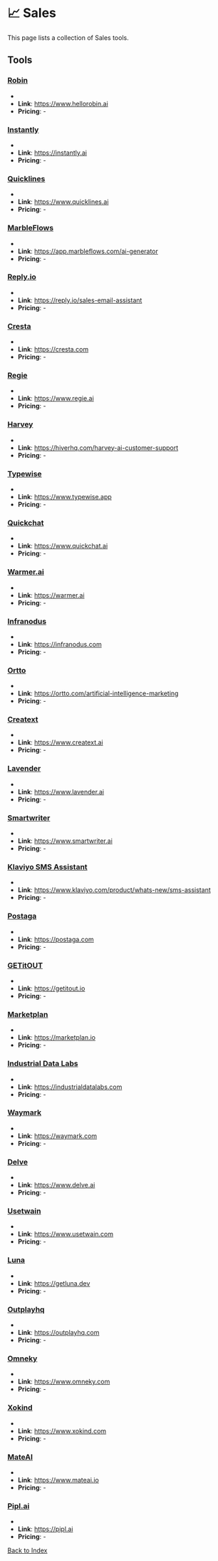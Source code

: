 # 📈 Sales

This page lists a collection of Sales tools.

## Tools

### [Robin](https://www.hellorobin.ai)
-
- **Link**: https://www.hellorobin.ai
- **Pricing**: -

### [Instantly](https://instantly.ai)
-
- **Link**: https://instantly.ai
- **Pricing**: -

### [Quicklines](https://www.quicklines.ai)
-
- **Link**: https://www.quicklines.ai
- **Pricing**: -

### [MarbleFlows](https://app.marbleflows.com/ai-generator)
-
- **Link**: https://app.marbleflows.com/ai-generator
- **Pricing**: -

### [Reply.io](https://reply.io/sales-email-assistant)
-
- **Link**: https://reply.io/sales-email-assistant
- **Pricing**: -

### [Cresta](https://cresta.com)
-
- **Link**: https://cresta.com
- **Pricing**: -

### [Regie](https://www.regie.ai)
-
- **Link**: https://www.regie.ai
- **Pricing**: -

### [Harvey](https://hiverhq.com/harvey-ai-customer-support)
-
- **Link**: https://hiverhq.com/harvey-ai-customer-support
- **Pricing**: -

### [Typewise](https://www.typewise.app)
-
- **Link**: https://www.typewise.app
- **Pricing**: -

### [Quickchat](https://www.quickchat.ai)
-
- **Link**: https://www.quickchat.ai
- **Pricing**: -

### [Warmer.ai](https://warmer.ai)
-
- **Link**: https://warmer.ai
- **Pricing**: -

### [Infranodus](https://infranodus.com)
-
- **Link**: https://infranodus.com
- **Pricing**: -

### [Ortto](https://ortto.com/artificial-intelligence-marketing)
-
- **Link**: https://ortto.com/artificial-intelligence-marketing
- **Pricing**: -

### [Creatext](https://www.creatext.ai)
-
- **Link**: https://www.creatext.ai
- **Pricing**: -

### [Lavender](https://www.lavender.ai)
-
- **Link**: https://www.lavender.ai
- **Pricing**: -

### [Smartwriter](https://www.smartwriter.ai)
-
- **Link**: https://www.smartwriter.ai
- **Pricing**: -

### [Klaviyo SMS Assistant](https://www.klaviyo.com/product/whats-new/sms-assistant)
-
- **Link**: https://www.klaviyo.com/product/whats-new/sms-assistant
- **Pricing**: -

### [Postaga](https://postaga.com)
-
- **Link**: https://postaga.com
- **Pricing**: -

### [GETitOUT](https://getitout.io)
-
- **Link**: https://getitout.io
- **Pricing**: -

### [Marketplan](https://marketplan.io)
-
- **Link**: https://marketplan.io
- **Pricing**: -

### [Industrial Data Labs](https://industrialdatalabs.com)
-
- **Link**: https://industrialdatalabs.com
- **Pricing**: -

### [Waymark](https://waymark.com)
-
- **Link**: https://waymark.com
- **Pricing**: -

### [Delve](https://www.delve.ai)
-
- **Link**: https://www.delve.ai
- **Pricing**: -

### [Usetwain](https://www.usetwain.com)
-
- **Link**: https://www.usetwain.com
- **Pricing**: -

### [Luna](https://getluna.dev)
-
- **Link**: https://getluna.dev
- **Pricing**: -

### [Outplayhq](https://outplayhq.com)
-
- **Link**: https://outplayhq.com
- **Pricing**: -

### [Omneky](https://www.omneky.com)
-
- **Link**: https://www.omneky.com
- **Pricing**: -

### [Xokind](https://www.xokind.com)
-
- **Link**: https://www.xokind.com
- **Pricing**: -

### [MateAI](https://www.mateai.io)
-
- **Link**: https://www.mateai.io
- **Pricing**: -

### [Pipl.ai](https://pipl.ai)
-
- **Link**: https://pipl.ai
- **Pricing**: -


[Back to Index](../README.MD)
